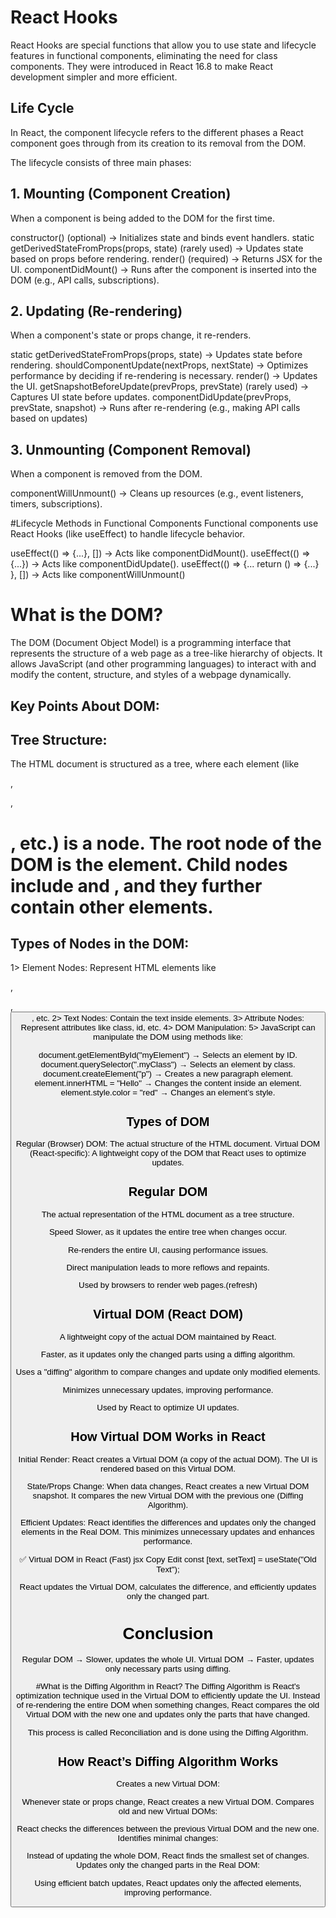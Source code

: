 # React Hooks

React Hooks are special functions that allow you to use state and lifecycle features in functional components, eliminating the need for class components. They were introduced in React 16.8 to make React development simpler and more efficient.

## Life Cycle
In React, the component lifecycle refers to the different phases a React component goes through from its creation to its removal from the DOM.

 The lifecycle consists of three main phases:

 ## 1. Mounting (Component Creation)
When a component is being added to the DOM for the first time.

constructor() (optional) → Initializes state and binds event handlers.
static getDerivedStateFromProps(props, state) (rarely used) → Updates state based on props before rendering.
render() (required) → Returns JSX for the UI.
componentDidMount() → Runs after the component is inserted into the DOM (e.g., API calls, subscriptions).

## 2. Updating (Re-rendering)
When a component's state or props change, it re-renders.

static getDerivedStateFromProps(props, state) → Updates state before rendering.
shouldComponentUpdate(nextProps, nextState) → Optimizes performance by deciding if re-rendering is necessary.
render() → Updates the UI.
getSnapshotBeforeUpdate(prevProps, prevState) (rarely used) → Captures UI state before updates.
componentDidUpdate(prevProps, prevState, snapshot) → Runs after re-rendering (e.g., making API calls based on updates)

## 3. Unmounting (Component Removal)
When a component is removed from the DOM.

componentWillUnmount() → Cleans up resources (e.g., event listeners, timers, subscriptions).

#Lifecycle Methods in Functional Components
Functional components use React Hooks (like useEffect) to handle lifecycle behavior.

useEffect(() => {...}, []) → Acts like componentDidMount().
useEffect(() => {...}) → Acts like componentDidUpdate().
useEffect(() => {... return () => {...} }, []) → Acts like componentWillUnmount()

# What is the DOM?
The DOM (Document Object Model) is a programming interface that represents the structure of a web page as a tree-like hierarchy of objects. It allows JavaScript (and other programming languages) to interact with and modify the content, structure, and styles of a webpage dynamically.

## Key Points About DOM:

## Tree Structure:

The HTML document is structured as a tree, where each element (like <div>, <p>, <h1>, etc.) is a node.
The root node of the DOM is the <html> element.
Child nodes include <head> and <body>, and they further contain other elements.

## Types of Nodes in the DOM:

1> Element Nodes: Represent HTML elements like <div>, <p>, <button>, etc.
2> Text Nodes: Contain the text inside elements.
3> Attribute Nodes: Represent attributes like class, id, etc.
4> DOM Manipulation:
5> JavaScript can manipulate the DOM using methods like:

document.getElementById("myElement") → Selects an element by ID.
document.querySelector(".myClass") → Selects an element by class.
document.createElement("p") → Creates a new paragraph element.
element.innerHTML = "Hello" → Changes the content inside an element.
element.style.color = "red" → Changes an element’s style.

## Types of DOM
Regular (Browser) DOM: The actual structure of the HTML document.
Virtual DOM (React-specific): A lightweight copy of the DOM that React uses to optimize updates.

## Regular DOM 

The actual representation of the HTML document as a tree structure.

 Speed	Slower, as it updates the entire tree when changes occur.

 Re-renders the entire UI, causing performance issues.

 Direct manipulation leads to more reflows and repaints.

Used by browsers to render web pages.(refresh)

## Virtual DOM (React DOM)
A lightweight copy of the actual DOM maintained by React.

Faster, as it updates only the changed parts using a diffing algorithm.

Uses a "diffing" algorithm to compare changes and update only modified elements.

Minimizes unnecessary updates, improving performance.

Used by React to optimize UI updates.

## How Virtual DOM Works in React

Initial Render:
React creates a Virtual DOM (a copy of the actual DOM).
The UI is rendered based on this Virtual DOM.

State/Props Change:
When data changes, React creates a new Virtual DOM snapshot.
It compares the new Virtual DOM with the previous one (Diffing Algorithm).

Efficient Updates:
React identifies the differences and updates only the changed elements in the Real DOM.
This minimizes unnecessary updates and enhances performance.

✅ Virtual DOM in React (Fast)
jsx
Copy
Edit
const [text, setText] = useState("Old Text");

<!-- return (
  <div>
    <p>{text}</p>
    <button onClick={() => setText("New Text")}>Change Text</button>
  </div>
); -->

React updates the Virtual DOM, calculates the difference, and efficiently updates only the changed part.

# Conclusion
Regular DOM → Slower, updates the whole UI.
Virtual DOM → Faster, updates only necessary parts using diffing.

#What is the Diffing Algorithm in React?
The Diffing Algorithm is React's optimization technique used in the Virtual DOM to efficiently update the UI. Instead of re-rendering the entire DOM when something changes, React compares the old Virtual DOM with the new one and updates only the parts that have changed.

This process is called Reconciliation and is done using the Diffing Algorithm.

## How React’s Diffing Algorithm Works
Creates a new Virtual DOM:

Whenever state or props change, React creates a new Virtual DOM.
Compares old and new Virtual DOMs:

React checks the differences between the previous Virtual DOM and the new one.
Identifies minimal changes:

Instead of updating the whole DOM, React finds the smallest set of changes.
Updates only the changed parts in the Real DOM:

Using efficient batch updates, React updates only the affected elements, improving performance.
